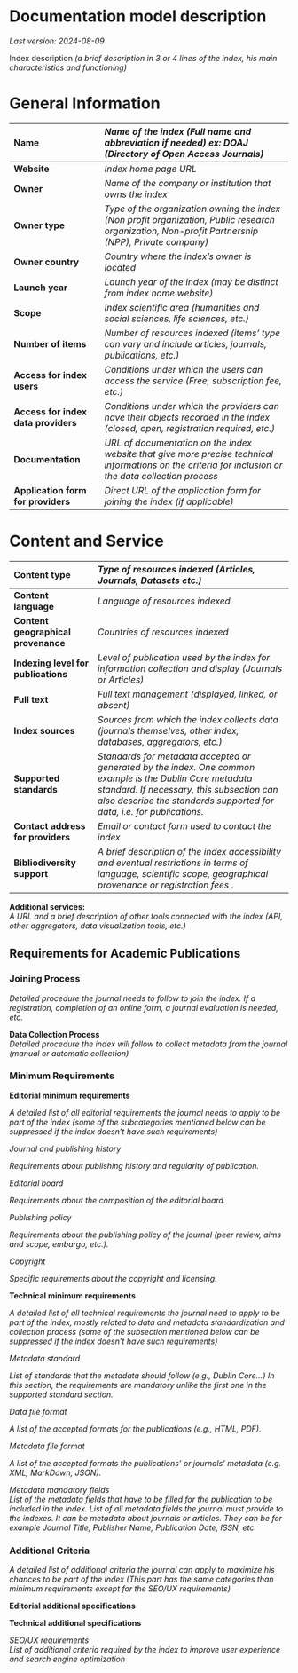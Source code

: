 # Documentation model description

*Last version: 2024-08-09*

Index description *(a brief description in 3 or 4 lines of the index, his main characteristics and functioning)*

# **General Information**

| Name | *Name of the index (Full name and abbreviation if needed)  ex: DOAJ (Directory of Open Access Journals)* |
| :---- | :---- |
| **Website** | *Index home page URL* |
| **Owner** | *Name of the company or institution that owns the  index* |
| **Owner type** | *Type of the organization owning the index (Non profit organization, Public research organization, Non-profit Partnership (NPP), Private company)* |
| **Owner country** | *Country where the index’s owner is located* |
| **Launch year** | *Launch year of the index (may be distinct from index home website)* |
| **Scope** | *Index scientific area (humanities and social sciences, life sciences, etc.)* |
| **Number of items** | *Number of resources indexed (items’ type can vary and include articles, journals, publications, etc.)* |
| **Access for index users** | *Conditions under which the users can access the service (Free, subscription fee, etc.)* |
| **Access for index data providers** | *Conditions under which the providers can have their objects recorded in the index (closed, open, registration required, etc.)* |
| **Documentation** | *URL of documentation on the index website that give more precise technical informations on the criteria for inclusion or the data collection process* |
| **Application form for providers** | *Direct URL of the application form for joining the index (if applicable)* |

# **Content and Service**

| Content type | *Type of resources indexed (Articles, Journals, Datasets etc.)* |
| :---- | :---- |
| **Content language** | *Language of resources indexed*  |
| **Content geographical provenance** | *Countries of resources indexed* |
| **Indexing level for publications** | *Level of publication used by the index for information collection and display (Journals or Articles)* |
| **Full text** | *Full text management (displayed, linked, or absent)* |
| **Index sources** | *Sources from which the index collects data (journals themselves, other index, databases, aggregators, etc.)* |
| **Supported standards** | *Standards for metadata accepted or generated by the index. One common example is the Dublin Core metadata standard. If necessary, this subsection can also describe the standards supported for data, i.e. for publications.*  |
| **Contact address for providers** | *Email or contact form used to contact the index* |
| **Bibliodiversity support** | *A brief description of the index accessibility and eventual restrictions in terms of language, scientific scope, geographical provenance or registration fees .* |

**Additional services:**  
*A URL and a brief description of other tools connected with the index (API, other aggregators, data visualization tools, etc.)*

## Requirements for Academic Publications

### Joining Process

*Detailed procedure the journal needs to follow to join the index. If a registration, completion of an online form, a journal evaluation is needed, etc.*

**Data Collection Process**  
*Detailed procedure the index will follow to collect metadata from the journal (manual or automatic collection)*

### Minimum Requirements

**Editorial minimum requirements**

*A detailed list of all editorial requirements the journal needs to apply to be part of the index (some of the subcategories mentioned below can be suppressed if the index doesn’t have such requirements)*

*Journal and publishing history*

*Requirements about publishing history and regularity of publication.*

*Editorial board*

*Requirements about the composition of the editorial board.*

*Publishing policy*

*Requirements about the publishing policy of the journal (peer review, aims and scope, embargo, etc.).*

*Copyright*

*Specific requirements about the copyright and licensing.* 

**Technical minimum requirements**

*A detailed list of all technical requirements the journal need to apply to be part of the index, mostly related to data and metadata standardization and collection process (some of the subsection mentioned below can be suppressed if the index doesn’t have such requirements)*

*Metadata standard*

*List of standards that the metadata should follow (e.g., Dublin Core…) In this section, the requirements are mandatory unlike the first one in the supported standard section.*

*Data file format* 

*A list of the accepted formats for the publications (e.g., HTML, PDF).*  

*Metadata file format*

*A list of the accepted formats the publications’ or journals’ metadata (e.g. XML, MarkDown, JSON).*  

*Metadata mandatory fields*  
*List of the metadata fields that have to be filled for the publication to be included in the index. List of all metadata fields the journal must provide to the indexes. It can be metadata about journals or articles. They can be for example Journal Title, Publisher Name, Publication Date, ISSN, etc.*

### Additional Criteria

*A detailed list of additional criteria the journal can apply to maximize his chances to be part of the index (This part has the same categories than minimum requirements except for the SEO/UX requirements)*

**Editorial additional specifications**

**Technical additional specifications**

*SEO/UX requirements*  
*List of additional criteria required by the index to improve user experience and search engine optimization*   
